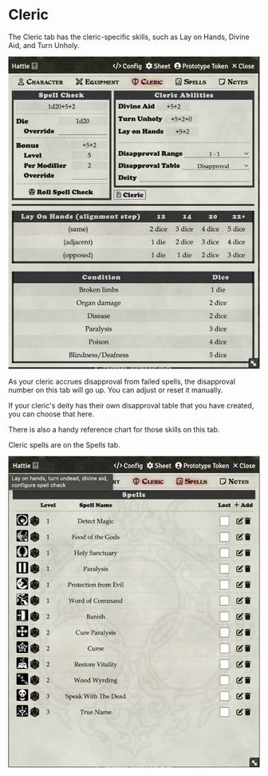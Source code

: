 # Cleric

The Cleric tab has the cleric-specific skills, such as Lay on Hands, Divine Aid, and Turn Unholy.

![Cleric Tab Skills](images/cleric_tab_skills.png)

As your cleric accrues disapproval from failed spells, the disapproval number on this tab will go up. You can adjust or reset it manually.

If your cleric's deity has their own disapproval table that you have created, you can choose that here.

There is also a handy reference chart for those skills on this tab.

Cleric spells are on the Spells tab.

![Cleric Spells Tab](images/cleric_spells_tab.png)

